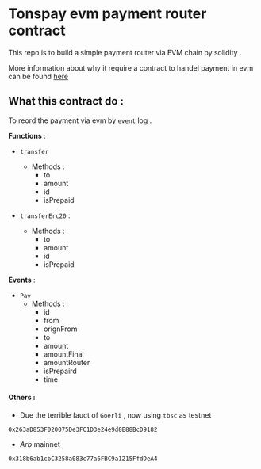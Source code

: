 # Tonspay evm payment router contract

This repo is to build a simple payment router via EVM chain by solidity . 

More information about why it require a contract to handel payment in evm can be found [here](https://github.com/Tonspay/Tonspay-monitor)

## What this contract do : 

To reord the payment via evm by `event` log . 

**Functions** : 

- `transfer`
    - Methods :
        - to
        - amount
        - id
        - isPrepaid

- `transferErc20` :
    - Methods :
        - to
        - amount
        - id
        - isPrepaid

**Events**  :

- `Pay`
    - Methods : 
        - id
        - from
        - orignFrom
        - to
        - amount 
        - amountFinal
        - amountRouter
        - isPrepaird
        - time

#### Others : 

- Due the terrible fauct of `Goerli` , now using `tbsc` as testnet

```
0x263aD853F020075De3FC1D3e24e9d8E88BcD9182
```
- *Arb* mainnet
```
0x318b6ab1cbC3258a083c77a6FBC9a1215FfdDeA4
```